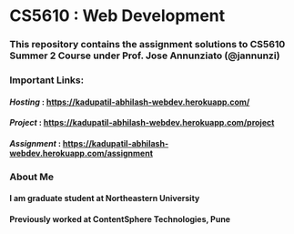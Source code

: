 # **CS5610 : Web Development**

### This repository contains the assignment solutions to CS5610 Summer 2 Course under Prof. Jose Annunziato (@jannunzi)

### **Important Links:**

#### _Hosting_ : https://kadupatil-abhilash-webdev.herokuapp.com/
#### _Project_ : https://kadupatil-abhilash-webdev.herokuapp.com/project
#### _Assignment_ : https://kadupatil-abhilash-webdev.herokuapp.com/assignment

### **About Me**
#### I am graduate student at **Northeastern University**
#### Previously worked at ContentSphere Technologies, Pune
